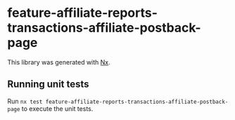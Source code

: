 # feature-affiliate-reports-transactions-affiliate-postback-page

This library was generated with [Nx](https://nx.dev).

## Running unit tests

Run `nx test feature-affiliate-reports-transactions-affiliate-postback-page` to execute the unit tests.
